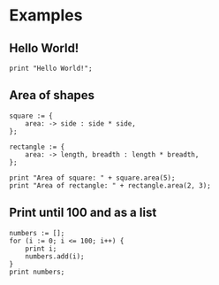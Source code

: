 # Examples

## Hello World!

```
print "Hello World!";
```

## Area of shapes

```
square := {
    area: -> side : side * side,
};

rectangle := {
    area: -> length, breadth : length * breadth,
};

print "Area of square: " + square.area(5);
print "Area of rectangle: " + rectangle.area(2, 3);
```

## Print until 100 and as a list

```
numbers := [];
for (i := 0; i <= 100; i++) {
    print i;
    numbers.add(i);
}
print numbers;
```
